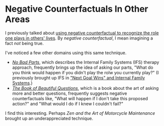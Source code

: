 # Negative Counterfactuals In Other Areas
I previously talked about [using negative counterfactual to recognize the role one plays in others' lives](2023-12-10_understanding-life-through-absence). By _negative counterfactual_, I mean imagining a fact _not_ being true.

I've noticed a few other domains using this same technique.
- [_No Bad Parts_](https://ifs-institute.com/nobadparts), which describes the Internal Family Systems (IFS) therapy approach, frequently brings up the idea of asking our parts, "What do you think would happen if you didn't play the rolw you currently play?" (I previously brought up IFS in ["Next Goal Wins" and Internal Family Systems](2023-12-10_next-goal-wins_ifs.md).)
- [_The Book of Beautiful Questions_](https://amorebeautifulquestion.com/the-book-of-beautiful-questions/), which is a book about the art of asking more and better questions, frequently suggests negative counterfactuals like, "What will happen if I don't take this proposed action?" and "What would I do if I knew I couldn't fail?"

I find this interesting. Perhaps _Zen and the Art of Motorcycle Maintenance_ brought up an underappreciated technique.